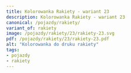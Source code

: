```yaml
---
title: Kolorowanka Rakiety - wariant 23
description: Kolorowanka Rakiety - wariant 23
canonical: /pojazdy/rakiety/
variant_of: rakiety
image: /pojazdy/rakiety/23/rakiety-23.svg
pdf: /pojazdy/rakiety/23/rakiety-23.pdf
alt: "Kolorowanka do druku rakiety"
tags:
- pojazdy
- rakiety
---
```

